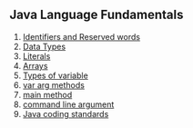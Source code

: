 ## Java Language Fundamentals

1. [Identifiers and Reserved words](1_identifiers/identifiers.md)
2. [Data Types](2_datatype/datatypes.md)
3. [Literals](3_literals/literals.md)
4. [Arrays](4_arrays/arrays.md)
5. [Types of variable](5_variables/variables.md)
6. [var arg methods](6_varargs/var-args.md)
7. [main method](7_mainmethod/main-method.md)
8. [command line argument]()
9. [Java coding standards]()
